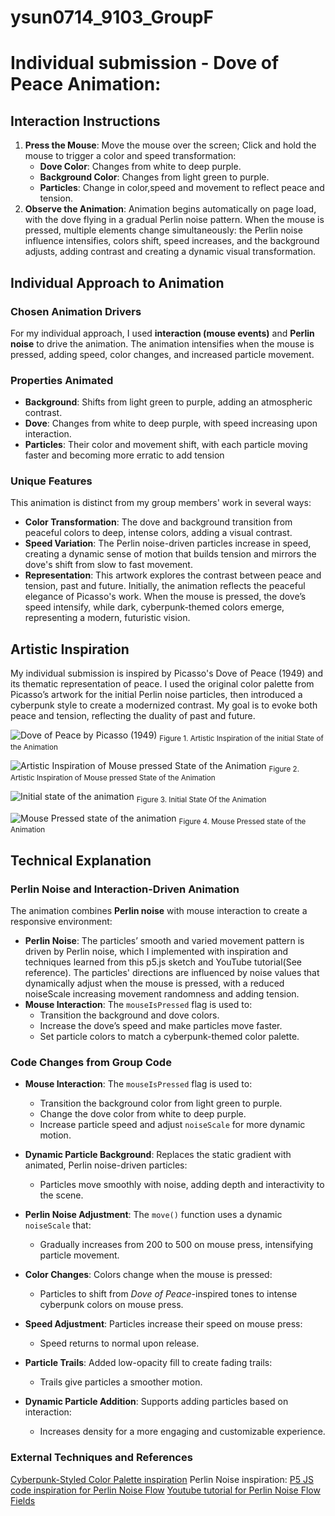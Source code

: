 # ysun0714_9103_GroupF
# Individual submission - Dove of Peace Animation:

## Interaction Instructions
1. **Press the Mouse**: Move the mouse over the screen; Click and hold the mouse to trigger a color and speed transformation:
   - **Dove Color**: Changes from white to deep purple.
   - **Background Color**: Changes from light green to purple.
   - **Particles**: Change in color,speed and movement to reflect peace and tension.
2. **Observe the Animation**: Animation begins automatically on page load, with the dove flying in a gradual Perlin noise pattern. When the mouse is pressed, multiple elements change simultaneously: the Perlin noise influence intensifies, colors shift, speed increases, and the background adjusts, adding contrast and creating a dynamic visual transformation.

## Individual Approach to Animation
### Chosen Animation Drivers
For my individual approach, I used **interaction (mouse events)** and **Perlin noise** to drive the animation. The animation intensifies when the mouse is pressed, adding speed, color changes, and increased particle movement.
### Properties Animated
- **Background**: Shifts from light green to purple, adding an atmospheric contrast.
- **Dove**: Changes from white to deep purple, with speed increasing upon interaction.
- **Particles**: Their color and movement shift, with each particle moving faster and becoming more erratic to add tension

### Unique Features
This animation is distinct from my group members' work in several ways:
- **Color Transformation**: The dove and background transition from peaceful colors to deep, intense colors, adding a visual contrast.
- **Speed Variation**: The Perlin noise-driven particles increase in speed, creating a dynamic sense of motion that builds tension and mirrors the dove's shift from slow to fast movement.
- **Representation**: This artwork explores the contrast between peace and tension, past and future. Initially, the animation reflects the peaceful elegance of Picasso's work. When the mouse is pressed, the dove’s speed intensify, while dark, cyberpunk-themed colors emerge, representing a modern, futuristic vision. 

## Artistic Inspiration
My individual submission is inspired by Picasso's Dove of Peace (1949) and its thematic representation of peace. I used the original color palette from Picasso’s artwork for the initial Perlin noise particles, then introduced a cyberpunk style to create a modernized contrast. My goal is to evoke both peace and tension, reflecting the duality of past and future.

![Dove of Peace by Picasso (1949)](/readmeImages/dove-of-peace1949.jpeg)
<sub>Figure 1. Artistic Inspiration of the initial State of the Animation</sub>

![Artistic Inspiration of Mouse pressed State of the Animation](/readmeImages/cyberpunk.jpg)
<sub>Figure 2. Artistic Inspiration of Mouse pressed State of the Animation</sub>

![Initial state of the animation](/readmeImages/initial-state.png)
<sub>Figure 3. Initial State Of the Animation</sub>

![Mouse Pressed state of the animation](/readmeImages/mouse-pressed.png)
<sub>Figure 4. Mouse Pressed state of the Animation</sub>

## Technical Explanation
### Perlin Noise and Interaction-Driven Animation
The animation combines **Perlin noise** with mouse interaction to create a responsive environment:
- **Perlin Noise**: The particles’ smooth and varied movement pattern is driven by Perlin noise, which I implemented with inspiration and techniques learned from this p5.js sketch and YouTube tutorial(See reference). The particles' directions are influenced by noise values that dynamically adjust when the mouse is pressed, with a reduced noiseScale increasing movement randomness and adding tension.
- **Mouse Interaction**: The `mouseIsPressed` flag is used to:
  - Transition the background and dove colors.
  - Increase the dove’s speed and make particles move faster.
  - Set particle colors to match a cyberpunk-themed color palette.

### Code Changes from Group Code
- **Mouse Interaction**: The `mouseIsPressed` flag is used to:
  - Transition the background color from light green to purple.
  - Change the dove color from white to deep purple.
  - Increase particle speed and adjust `noiseScale` for more dynamic motion.

- **Dynamic Particle Background**: Replaces the static gradient with animated, Perlin noise-driven particles:
  - Particles move smoothly with noise, adding depth and interactivity to the scene.

- **Perlin Noise Adjustment**: The `move()` function uses a dynamic `noiseScale` that:
  - Gradually increases from 200 to 500 on mouse press, intensifying particle movement.

- **Color Changes**: Colors change when the mouse is pressed:
  - Particles to shift from *Dove of Peace*-inspired tones to intense cyberpunk colors on mouse press.

- **Speed Adjustment**: Particles increase their speed on mouse press:
  - Speed returns to normal upon release.

- **Particle Trails**: Added low-opacity fill to create fading trails:
  - Trails give particles a smoother motion.

- **Dynamic Particle Addition**: Supports adding particles based on interaction:
  - Increases density for a more engaging and customizable experience.

### External Techniques and References

[Cyberpunk-Styled Color Palette inspiration](https://au.pinterest.com/pin/460070918197934836/)
Perlin Noise inspiration: 
[P5 JS code inspiration for Perlin Noise Flow](https://editor.p5js.org/ada10086/sketches/r1gmVaE07) 
[Youtube tutorial for Perlin Noise Flow Fields](https://youtu.be/sZBfLgfsvSk?si=9ks3GtielXW9C6UO)

